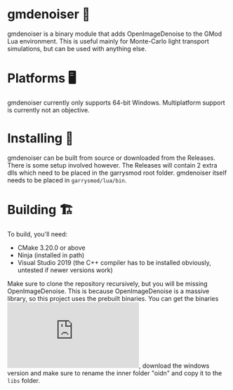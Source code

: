 ﻿# gmdenoiser 🧽
gmdenoiser is a binary module that adds OpenImageDenoise to the GMod Lua environment. This is useful mainly for Monte-Carlo light transport simulations, but can be used with anything else.

# Platforms 🖥
gmdenoiser currently only supports 64-bit Windows. Multiplatform support is currently not an objective.

# Installing 📂
gmdenoiser can be built from source or downloaded from the Releases. There is some setup involved however. The Releases will contain 2 extra dlls which need to be placed in the garrysmod root folder.
gmdenoiser itself needs to be placed in `garrysmod/lua/bin`.

# Building 🏗
To build, you'll need:
- CMake 3.20.0 or above
- Ninja (installed in path)
- Visual Studio 2019 (the C++ compiler has to be installed obviously, untested if newer versions work)

Make sure to clone the repository recursively, but you will be missing OpenImageDenoise. This is because OpenImageDenoise is a massive library, so this project uses the prebuilt binaries.
You can get the binaries ![here](https://www.openimagedenoise.org/downloads.html), download the windows version and  make sure to rename the inner folder "oidn" and copy it to the `libs` folder.